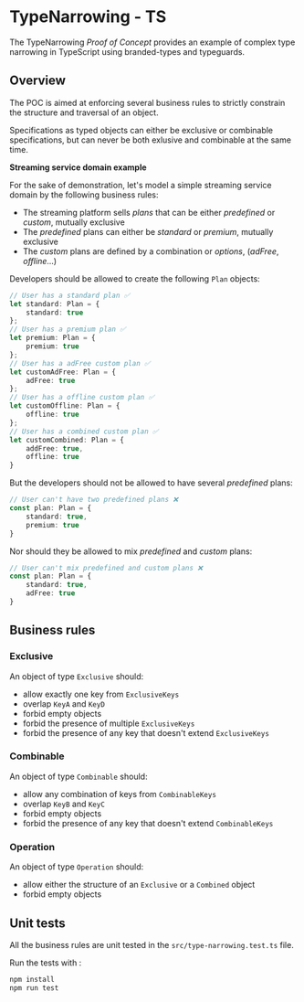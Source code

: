 # TypeNarrowing - TS

The TypeNarrowing *Proof of Concept* provides an example of complex type narrowing in TypeScript using branded-types and typeguards.

## Overview

The POC is aimed at enforcing several business rules to strictly constrain the structure and traversal of an object.

Specifications as typed objects can either be exclusive or combinable specifications, but can never be both exlusive and combinable at the same time.

**Streaming service domain example**

For the sake of demonstration, let's model a simple streaming service domain by the following business rules:

- The streaming platform sells *plans* that can be either *predefined* or *custom*, mutually exclusive
- The *predefined* plans can either be *standard* or *premium*, mutually exclusive
- The *custom* plans are defined by a combination or *options*, (*adFree*, *offline*...)

Developers should be allowed to create the following `Plan` objects: 

```typescript
// User has a standard plan ✅
let standard: Plan = {
    standard: true
};
// User has a premium plan ✅
let premium: Plan = {
    premium: true
};
// User has a adFree custom plan ✅
let customAdFree: Plan = {
    adFree: true
};
// User has a offline custom plan ✅
let customOffline: Plan = {
    offline: true
};
// User has a combined custom plan ✅
let customCombined: Plan = {
    addFree: true,
    offline: true
}
```

But the developers should not be allowed to have several *predefined* plans:

```typescript
// User can't have two predefined plans ❌
const plan: Plan = {
    standard: true,
    premium: true
}
```

Nor should they be allowed to mix *predefined* and *custom* plans:

```typescript
// User can't mix predefined and custom plans ❌
const plan: Plan = {
    standard: true,
    adFree: true
}
```

## Business rules

### Exclusive

An object of type `Exclusive` should:

- allow exactly one key from `ExclusiveKeys`
- overlap `KeyA` and `KeyD`
- forbid empty objects
- forbid the presence of multiple `ExclusiveKeys`
- forbid the presence of any key that doesn't extend `ExclusiveKeys`

### Combinable

An object of type `Combinable` should:

- allow any combination of keys from `CombinableKeys`
- overlap `KeyB` and `KeyC`
- forbid empty objects
- forbid the presence of any key that doesn't extend `CombinableKeys`

### Operation

An object of type `Operation` should:

- allow either the structure of an `Exclusive` or a `Combined` object
- forbid empty objects

## Unit tests

All the business rules are unit tested in the `src/type-narrowing.test.ts` file.

Run the tests with :

```bash
npm install
npm run test
```
